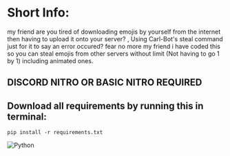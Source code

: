 # Short Info:
my friend are you tired of downloading emojis by yourself from the internet then having to upload it onto your server? , Using Carl-Bot's steal command just for it to say an error occured? fear no more my friend i have coded this so you can steal emojis from other servers without limit (Not having to go 1 by 1) including animated ones.

## DISCORD NITRO OR BASIC NITRO REQUIRED

## Download all requirements by running this in terminal:
```
pip install -r requirements.txt
```

 ![Python](https://img.shields.io/badge/Python-3776AB?style=for-the-badge&logo=python&logoColor=white)
